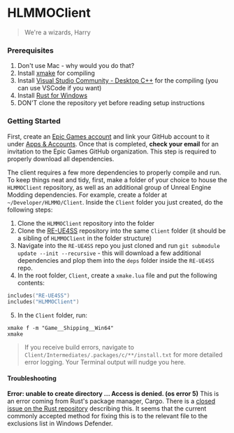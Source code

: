 # HLMMOClient
> We're a wizards, Harry

### Prerequisites
1. Don't use Mac - why would you do that?
2. Install [xmake](https://xmake.io/) for compiling
3. Install [Visual Studio Community - Desktop C++](https://visualstudio.microsoft.com/downloads/) for the compiling (you can use VSCode if you want)
4. Install [Rust for Windows](https://doc.rust-lang.org/cargo/getting-started/installation.html)
5. DON'T clone the repository yet before reading setup instructions

### Getting Started
First, create an [Epic Games account](https://epicgames.com/) and link your GitHub account to it under [Apps & Accounts](https://www.epicgames.com/account/connections). Once that is completed, **check your email** for an invitation to the Epic Games GitHub organization. This step is required to properly download all dependencies.

The client requires a few more dependencies to properly compile and run. To keep things neat and tidy, first, make a folder of your choice to house the `HLMMOClient` repository, as well as an additional group of Unreal Engine Modding dependencies. For example, create a folder at `~/Developer/HLMMO/Client`. Inside the `Client` folder you just created, do the following steps:

1. Clone the `HLMMOClient` repository into the folder
2. Clone the [RE-UE4SS](https://github.com/UE4SS-RE/RE-UE4SS) repository into the same `Client` folder (it should  be a sibling of `HLMMOClient` in the folder structure)
3. Navigate into the `RE-UE4SS` repo you just cloned and run `git submodule update --init --recursive` - this will download a few additional dependencies and plop them into the `deps` folder inside the `RE-UE4SS` repo.
4. In the root folder, `Client`, create a `xmake.lua` file and put the following contents: 

```lua
includes("RE-UE4SS")
includes("HLMMOClient")
```

5. In the `Client` folder, run:

```ssh
xmake f -m "Game__Shipping__Win64"
xmake
```

> If you receive build errors, navigate to `Client/Intermediates/.packages/c/**/install.txt` for more detailed error logging. Your Terminal output will nudge you here.

#### Troubleshooting

**Error: unable to create directory ... Access is denied. (os error 5)**
This is an error coming from Rust's package manager, Cargo. There is a [closed issue on the Rust repository](https://github.com/rust-lang/cargo/issues/11544) describing this. It seems that the current commonly accepted method for fixing this is to the relevant file to the exclusions list in Windows Defender.